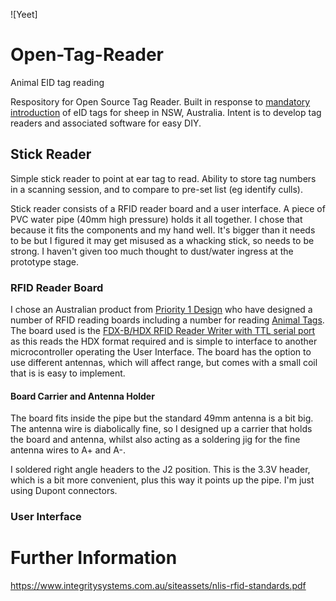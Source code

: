 ![Yeet]
# Open-Tag-Reader
Animal EID tag reading

Respository for Open Source Tag Reader. Built in response to [mandatory introduction](https://www.dpi.nsw.gov.au/dpi/bfs/your-role-in-biosecurity/primary-producers/nlis/eID#:~:text=NSW%20is%20currently%20transitioning%20to,Livestock%20Identification%20System%20(NLIS).) of eID tags for sheep in NSW, Australia. Intent is to develop tag readers and associated software for easy DIY.

## Stick Reader
Simple stick reader to point at ear tag to read.  Ability to store tag numbers in a scanning session, and to compare to pre-set list (eg identify culls).

Stick reader consists of a RFID reader board and a user interface. A piece of PVC water pipe (40mm high pressure) holds it all together.  I chose that because it fits the components and my hand well.  It's bigger than it needs to be but I figured it may get misused as a whacking stick, so needs to be strong.  I haven't given too much thought to dust/water ingress at the prototype stage.

### RFID Reader Board
I chose an Australian product from  [Priority 1 Design](https://www.priority1design.com.au/) who have designed a number of RFID reading boards including a number for reading [Animal Tags](https://www.priority1design.com.au/rfid_reader_modules.html#animal_tag_reader_writer).  The board used is the [FDX-B/HDX RFID Reader Writer with TTL serial port](https://www.priority1design.com.au/shopfront/index.php?main_page=product_info&cPath=1&products_id=10) as this reads the HDX format required and is simple to interface to another microcontroller operating the User Interface.  The board has the option to use different antennas, which will affect range, but comes with a small coil that is is easy to implement.

#### Board Carrier and Antenna Holder
The board fits inside the pipe but the standard 49mm antenna is a bit big.  The antenna wire is diabolically fine, so I designed up a carrier that holds the board and antenna, whilst also acting as a soldering jig for the fine antenna wires to A+ and A-.

I soldered right angle headers to the J2 position.  This is the 3.3V header, which is a bit more convenient, plus this way it points up the pipe.  I'm just using Dupont connectors.

### User Interface





# Further Information
https://www.integritysystems.com.au/siteassets/nlis-rfid-standards.pdf
